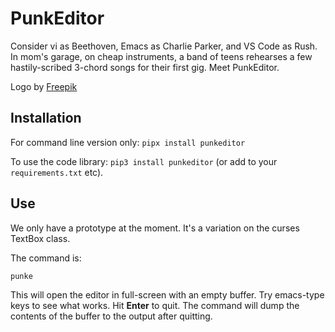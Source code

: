 PunkEditor
==========

Consider vi as Beethoven, Emacs as Charlie Parker, and VS Code as Rush. In mom's garage, on cheap instruments, a band of teens rehearses a few hastily-scribed 3-chord songs for their first gig. Meet PunkEditor.

Logo by [Freepik](https://www.flaticon.com/free-icons/girl)

Installation
------------

For command line version only: `pipx install punkeditor`

To use the code library: `pip3 install punkeditor` (or add to your `requirements.txt` etc).

Use
---

We only have a prototype at the moment. It's a variation on the curses TextBox class.

The command is:

```
punke
```

This will open the editor in full-screen with an empty buffer. Try emacs-type keys to see what works. Hit **Enter** to quit. The command will dump the contents of the buffer to the output after quitting.

